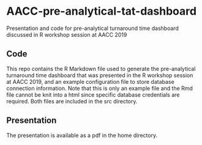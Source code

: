 # AACC-pre-analytical-tat-dashboard
Presentation and code for pre-analytical turnaround time dashboard discussed in R workshop session at AACC 2019

## Code

This repo contains the R Markdown file used to generate the pre-analytical turnaround time dashboard that was presented in the R workshop session at AACC 2019, and an example configuration file to store database connection information. Note that this is only an example file and the Rmd file cannot be knit into a html since specific database credentials are required. Both files are included in the src directory.

## Presentation

The presentation is available as a pdf in the home directory.
